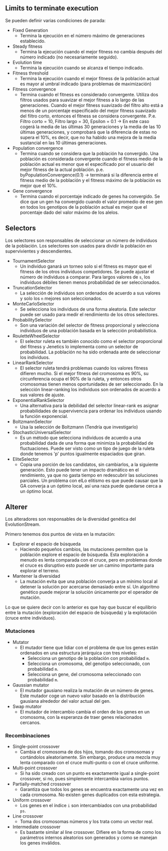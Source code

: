 ## Limits to terminate execution

Se pueden definir varias condiciones de parada:

- Fixed Generation
    * Termina la ejecución en el número máximo de generaciones establecido.
- Steady fitness
    * Termina la ejecución cuando el mejor fitness no cambia después del número indicado (no necesariamente seguido).
- Evolution time
    * Termina la ejecución cuando se alcanza el tiempo indicado.
- Fitness threshold
    * Termina la ejecución cuando el mejor fitness de la población actual es mayor al umbral indicado
      (para problemas de maximización)
- Fitness convergence
    * Termina cuando el fitness es considerado convergente. Utiliza dos filtros usados para suavizar el mejor fitness a
      lo largo de las generaciones. Cuando el mejor fitness suavizado del filtro alto está a menos de un porcentaje
      especificado del mejor fitness suavizado del filtro corto, entonces el fitness se considera convergente. P.e.
      Filtro corto = 10, Filtro largo = 30, Epsilon = 0.1 -> En este caso cogerá la media de las últimas 30 generaciones
      y la media de las 10 últimas generaciones, y comprobará que la diferencia de estas no supera el 10%, es decir, que
      no ha habido una mejora de la media sustancial en las 10 últimas generaciones.
- Population convergence
    * Termina cuando se considera que la población ha convergido. Una población es considerada convergente cuando el
      fitness medio de la población actual es menor que el especificado por el usuario del mejor fitness de la actual
      población. p.e. byPopulationConvergence(0.1) -> terminará si la diferencia entre el fitness medio de la población
      y el fitness máximo de la población es mejor que el 10%.
- Gene convergence
    * Termina cuando el porcentaje indicado de genes ha convergido. Se dice que un gen ha convergido cuando el valor
      promedio de ese gen en todos los genotipos de la población actual es mejor que el porcentaje dado del valor máximo
      de los alelos.

## Selectors

Los selectores son responsables de seleccionar un número de individuos de la población. Los selectores son usados para
dividir la población en supervivientes y descendientes.

- TournamentSelector
    * Un individuo ganará un torneo solo si el fitness es mayor que el fitness de los otros individuos competidores. Se
      puede ajustar el número de individuos a comparar. Para largos valores de `s`, los individuos débiles tienen menos
      probabilidad de ser seleccionados.
- TruncationSelector
    * La selección de individuos son ordenados de acuerdo a sus valores y solo los `n` mejores son seleccionados.
- MonteCarloSelector
    * Se selecciona los individuos de una forma aleatoria. Este selector puede ser usado para medir el rendimiento de
      los otros selectores.
- ProbabilitySelector
    * Son una variación del selector de fitness proporcional y selecciona individuos de una población basada en la
      selección probabilística.
- RouletteWheelSelector
    * El selector ruleta es también conocido como el selector proporcional del fitness y Jenetics lo implementa como un
      selector de probabilidad. La población no ha sido ordenada ante de seleccionar los individuos.
- LinearRankSelector
    * El selector ruleta tendrá problemas cuando los valores fitness difieren mucho. Si el mejor fitness del cromosoma
      es 90%, su circunferencia ocupa el 90% de la ruleta, y entonces otros cromosomas tienen menos oportunidades de ser
      seleccionado. En la selección linear-ranking los individuos son ordenados de acuerdo a sus valores de ajuste.
- ExponentialRankSelector
    * Una alternativa para la debilidad del selector linear-rank es asignar probabilidades de supervivencia para ordenar
      los individuos usando la función exponencial.
- BoltzmannSelector
    * Usa la selección de Boltzmann (Tendría que investigarlo)
- StochasticUniversalSelector
    * Es un método que selecciona individuos de acuerdo a una probabilidad dada de una forma que minimiza la
      probabilidad de fluctuaciones. Puede ser visto como un tipo de juego de la ruleta donde tenemos 'p' puntos
      igualmente espaciados que giran.
- EliteSelector
    * Copia una porción de los candidatos, sin cambiarlos, a la siguiente generación. Esto puede tener un impacto
      dramático en el rendimiento, ya que no gasta tiempo en redescubrir las soluciones parciales. Un problema con elLo
      elitismo es que puede causar que la GA converja a un óptimo local, así una raza puede quedarse cerca a un óptimo
      local.

## Alterer

Los alteradores son responsables de la diversidad genética del EvolutionStream.

Primero tenemos dos puntos de vista en la mutación:

- Explorar el espacio de búsqueda
    * Haciendo pequeños cambios, las mutaciones permiten que la población explore el espacio de búsqueda. Esta
      exploración a menudo es lenta comparada con el cruce, pero en problemas donde el cruce es disruptivo esto puede
      ser un camino importante para explorar el terreno.
- Mantener la diversidad
    * La mutación evita que una población converja a un mínimo local al detener la solución por acercarse demasiado
      entre sí. Un algoritmo genético puede mejorar la solución únicamente por el operador de mutación.

Lo que se quiere decir con lo anterior es que hay que buscar el equilibrio entre la mutación (exploración del espacio de
búsqueda) y la explotación (cruce entre individuos).

### Mutaciones

- Mutator
    * El mutador tiene que lidiar con el problema de que los genes están ordenados en una estructura jerárquica con tres
      niveles:
        - Selecciona un genotipo de la población con probabilidad `m`.
        - Selecciona un cromosoma, del genotipo seleccionado, con probabilidad `m`.
        - Selecciona un gene, del cromosoma seleccionado con probabilidad `m`.
- Gaussian mutator
    * El mutador gausiano realiza la mutación de un número de genes. Este mutador coge un nuevo valor basado en la
      distribución gausiana alrededor del valor actual del gen.
- Swap mutator
    * El mutador de intercambio cambia el orden de los genes en un cromosoma, con la esperanza de traer genes
      relacionados cercanos.

### Recombinaciones

- Single-point crossover
    * Cambia el cromosoma de dos hijos, tomando dos cromosomas y cortándolos aleatoriamente. Sin embargo, produce una
      mezcla muy lenta comparado con el cruce multi-punto o con el cruce uniforme.
- Multi-point crossover
    * Si ha sido creado con un punto es exactamente igual a single-point crossover, si no, pues simplemente intercambia
      varios puntos.
- Partially-matched crossover
    * Garantiza que todos los genes se encuentra exactamente una vez en cada cromosoma. No existen genes duplicados con
      esta estrategia.
- Uniform crossover
    * Los genes en el índice `i` son intercambiados con una probabilidad `ps`.
- Line crossover
    * Toma dos cromosomas números y los trata como un vector real.
- Intermediate crossover
    * Es bastante similar al line crossover. Difiere en la forma de como los parámetros internos aleatorios son
      generados y como se manejan los genes inválidos. 